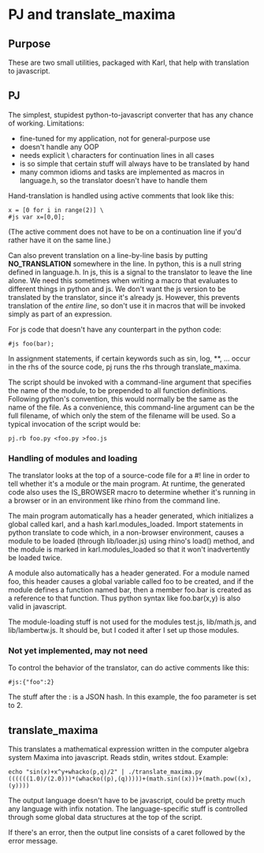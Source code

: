 PJ and translate_maxima
=======================

## Purpose

These are two small utilities, packaged with Karl, that help with translation to javascript.

## PJ

The simplest, stupidest python-to-javascript converter that has any chance of working.
Limitations: 

* fine-tuned for my application, not for general-purpose use
* doesn't handle any OOP
* needs explicit \ characters for continuation lines in all cases
* is so simple that certain stuff will always have to be translated by hand
* many common idioms and tasks are implemented as macros in language.h, so the translator doesn't have to handle them

Hand-translation is handled using active comments that look like this:

    x = [0 for i in range(2)] \
    #js var x=[0,0];

(The active comment does not have to be on a continuation line if you'd rather have it on the same line.)

Can also prevent translation on a line-by-line basis by putting __NO_TRANSLATION__ somewhere
in the line. In python, this is a null string defined in language.h.
In js, this is a signal to the translator to leave the line alone.
We need this sometimes when writing a macro that evaluates to different things in python and js.
We don't want the js version to be translated by the translator, since it's already js.
However, this prevents translation of the *entire line*, so don't use it in macros that will
be invoked simply as part of an expression.

For js code that doesn't have any counterpart in the python code:

    #js foo(bar);

In assignment statements, if certain keywords such as sin, log, **, ... occur in the
rhs of the source code, pj runs the rhs through translate_maxima.

The script should be invoked with a command-line argument that specifies the name of the module, to
be prepended to all function definitions. Following python's convention, this would normally be the
same as the name of the file. As a convenience, this command-line argument can be the full filename,
of which only the stem of the filename will be used. So a typical invocation of the script would be:

    pj.rb foo.py <foo.py >foo.js

### Handling of modules and loading

The translator looks at the top of a source-code file for a #! line in order to tell
whether it's a module or the main program. At runtime, the generated code also uses
the IS_BROWSER macro to determine whether it's running in a browser or in an environment
like rhino from the command line.

The main program automatically has a header generated, which initializes a global
called karl, and a hash karl.modules_loaded. Import statements in python translate
to code which, in a non-browser environment, causes a module to be loaded (through
lib/loader.js) using
rhino's load() method, and the module is marked in karl.modules_loaded so that
it won't inadvertently be loaded twice. 

A module also automatically has a header generated. For a module named foo, this
header causes a global variable called foo to be created, and if the module defines
a function named bar, then a member foo.bar is created as a reference to that function.
Thus python syntax like foo.bar(x,y) is also valid in javascript.

The module-loading stuff is not used for the modules test.js, lib/math.js, and lib/lambertw.js.
It should be, but I coded it after I set up those modules.

### Not yet implemented, may not need

To control the behavior of the translator, can do active comments like this:

    #js:{"foo":2}

The stuff after the : is a JSON hash. In this example, the foo parameter is set to 2.

## translate_maxima

This translates a mathematical expression written in the computer algebra system Maxima
into javascript. Reads stdin, writes stdout. Example:

    echo "sin(x)+x^y+whacko(p,q)/2" | ./translate_maxima.py
    ((((((1.0)/(2.0)))*(whacko((p),(q)))))+(math.sin((x)))+(math.pow((x),(y))))

The output language doesn't have to be javascript, could be pretty much any language with
infix notation. The language-specific stuff is controlled through some global data
structures at the top of the script.

If there's an error, then the output line consists of a caret followed by the error message.

